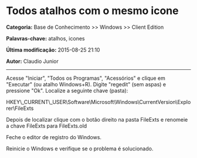 # Todos atalhos com o mesmo icone

**Categoria:** Base de Conhecimento >> Windows >> Client Edition

**Palavras-chave:** atalhos, icones

**Última modificação:** 2015-08-25 21:10

**Autor:** Claudio Junior

---

<p>Acesse "Iniciar", "Todos os Programas", "Acessórios" e clique em "Executar" (ou atalho Windows+R). Digite "regedit" (sem aspas) e pressione "Ok". Localize a seguinte chave (pasta):</p>
<p>HKEY\_CURRENT\_USER\Software\Microsoft\Windows\CurrentVersion\Explorer\FileExts</p>
<p>Depois de localizar clique com o botão direito na pasta FileExts e renomeie a chave FileExts para FileExts.old</p>
<p>Feche o editor de registro do Windows.</p>
<p>Reinicie o Windows e verifique se o problema é solucionado.</p>
<p> </p>